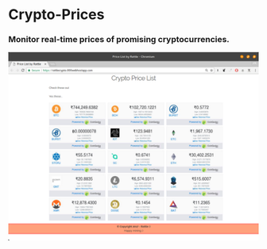 # Crypto-Prices

### Monitor real-time prices of promising cryptocurrencies.

![Crypto Prices](https://github.com/rattle99/Crypto-Prices/blob/master/images/Crypto_Prices.png?raw=true "Track real-time prices")


